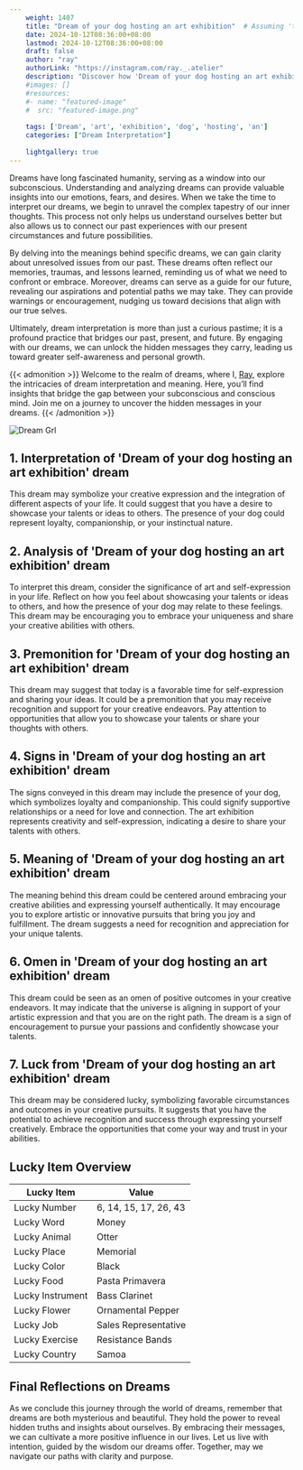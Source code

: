```yaml
---
    weight: 1407
    title: "Dream of your dog hosting an art exhibition"  # Assuming 'title' column exists
    date: 2024-10-12T08:36:00+08:00
    lastmod: 2024-10-12T08:36:00+08:00
    draft: false
    author: "ray"
    authorLink: "https://instagram.com/ray._.atelier"
    description: "Discover how 'Dream of your dog hosting an art exhibition' can interpret your future and uncover its significant meanings in your life."
    #images: []
    #resources:
    #- name: "featured-image"
    #  src: "featured-image.png"
    
    tags: ['Dream', 'art', 'exhibition', 'dog', 'hosting', 'an']
    categories: ["Dream Interpretation"]
    
    lightgallery: true
---
```

    
Dreams have long fascinated humanity, serving as a window into our subconscious. Understanding and analyzing dreams can provide valuable insights into our emotions, fears, and desires. When we take the time to interpret our dreams, we begin to unravel the complex tapestry of our inner thoughts. This process not only helps us understand ourselves better but also allows us to connect our past experiences with our present circumstances and future possibilities.

By delving into the meanings behind specific dreams, we can gain clarity about unresolved issues from our past. These dreams often reflect our memories, traumas, and lessons learned, reminding us of what we need to confront or embrace. Moreover, dreams can serve as a guide for our future, revealing our aspirations and potential paths we may take. They can provide warnings or encouragement, nudging us toward decisions that align with our true selves.

Ultimately, dream interpretation is more than just a curious pastime; it is a profound practice that bridges our past, present, and future. By engaging with our dreams, we can unlock the hidden messages they carry, leading us toward greater self-awareness and personal growth.

{{< admonition >}}
Welcome to the realm of dreams, where I, [Ray](https://instagram.com/ray._.atelier), explore the intricacies of dream interpretation and meaning. Here, you’ll find insights that bridge the gap between your subconscious and conscious mind. Join me on a journey to uncover the hidden messages in your dreams.
{{< /admonition >}}

![Dream Grl](https://cdn.pixabay.com/photo/2017/11/02/03/35/gothic-2910057_1280.jpg "Dream Grl")

## 1. Interpretation of 'Dream of your dog hosting an art exhibition' dream
 This dream may symbolize your creative expression and the integration of different aspects of your life. It could suggest that you have a desire to showcase your talents or ideas to others. The presence of your dog could represent loyalty, companionship, or your instinctual nature.

## 2. Analysis of 'Dream of your dog hosting an art exhibition' dream
 To interpret this dream, consider the significance of art and self-expression in your life. Reflect on how you feel about showcasing your talents or ideas to others, and how the presence of your dog may relate to these feelings. This dream may be encouraging you to embrace your uniqueness and share your creative abilities with others.

## 3. Premonition for 'Dream of your dog hosting an art exhibition' dream
 This dream may suggest that today is a favorable time for self-expression and sharing your ideas. It could be a premonition that you may receive recognition and support for your creative endeavors. Pay attention to opportunities that allow you to showcase your talents or share your thoughts with others.

## 4. Signs in 'Dream of your dog hosting an art exhibition' dream
 The signs conveyed in this dream may include the presence of your dog, which symbolizes loyalty and companionship. This could signify supportive relationships or a need for love and connection. The art exhibition represents creativity and self-expression, indicating a desire to share your talents with others.

## 5. Meaning of 'Dream of your dog hosting an art exhibition' dream
 The meaning behind this dream could be centered around embracing your creative abilities and expressing yourself authentically. It may encourage you to explore artistic or innovative pursuits that bring you joy and fulfillment. The dream suggests a need for recognition and appreciation for your unique talents.

## 6. Omen in 'Dream of your dog hosting an art exhibition' dream
 This dream could be seen as an omen of positive outcomes in your creative endeavors. It may indicate that the universe is aligning in support of your artistic expression and that you are on the right path. The dream is a sign of encouragement to pursue your passions and confidently showcase your talents.

## 7. Luck from 'Dream of your dog hosting an art exhibition' dream
 This dream may be considered lucky, symbolizing favorable circumstances and outcomes in your creative pursuits. It suggests that you have the potential to achieve recognition and success through expressing yourself creatively. Embrace the opportunities that come your way and trust in your abilities.

## Lucky Item Overview
| Lucky Item          | Value              |
|---------------|--------------------|
| Lucky Number        | 6, 14, 15, 17, 26, 43  |
| Lucky Word          | Money |
| Lucky Animal        | Otter |
| Lucky Place         | Memorial     |
| Lucky Color         | Black     |
| Lucky Food          | Pasta Primavera      |
| Lucky Instrument    | Bass Clarinet |
| Lucky Flower        | Ornamental Pepper    |
| Lucky Job           | Sales Representative       |
| Lucky Exercise      | Resistance Bands  |
| Lucky Country       | Samoa    |


##  Final Reflections on Dreams

As we conclude this journey through the world of dreams, remember that dreams are both mysterious and beautiful. They hold the power to reveal hidden truths and insights about ourselves. By embracing their messages, we can cultivate a more positive influence in our lives. Let us live with intention, guided by the wisdom our dreams offer. Together, may we navigate our paths with clarity and purpose.
